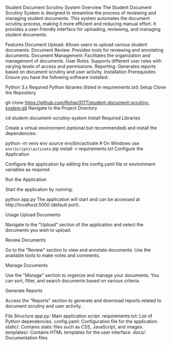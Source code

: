 Student Document Scrutiny System
Overview
The Student Document Scrutiny System is designed to streamline the process of reviewing and managing student documents. This system automates the document scrutiny process, making it more efficient and reducing manual effort. It provides a user-friendly interface for uploading, reviewing, and managing student documents.

Features
Document Upload: Allows users to upload various student documents.
Document Review: Provides tools for reviewing and annotating documents.
Document Management: Facilitates the organization and management of documents.
User Roles: Supports different user roles with varying levels of access and permissions.
Reporting: Generates reports based on document scrutiny and user activity.
Installation
Prerequisites
Ensure you have the following software installed:

Python 3.x
Required Python libraries (listed in requirements.txt)
Setup
Clone the Repository


git clone https://github.com/Rohan3177/student-document-scrutiny-system.git
Navigate to the Project Directory


cd student-document-scrutiny-system
Install Required Libraries

Create a virtual environment (optional but recommended) and install the dependencies:


python -m venv env
source env/bin/activate  # On Windows use `env\Scripts\activate`
pip install -r requirements.txt
Configure the Application

Configure the application by editing the config.yaml file or environment variables as required.

Run the Application

Start the application by running:


python app.py
The application will start and can be accessed at http://localhost:5000 (default port).

Usage
Upload Documents

Navigate to the "Upload" section of the application and select the documents you wish to upload.

Review Documents

Go to the "Review" section to view and annotate documents. Use the available tools to make notes and comments.

Manage Documents

Use the "Manage" section to organize and manage your documents. You can sort, filter, and search documents based on various criteria.

Generate Reports

Access the "Reports" section to generate and download reports related to document scrutiny and user activity.

File Structure
app.py: Main application script.
requirements.txt: List of Python dependencies.
config.yaml: Configuration file for the application.
static/: Contains static files such as CSS, JavaScript, and images.
templates/: Contains HTML templates for the user interface.
docs/: Documentation files.
